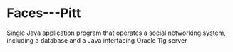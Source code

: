 Faces---Pitt
============

Single Java application program that operates a social networking system, including a database and a Java interfacing Oracle 11g server
